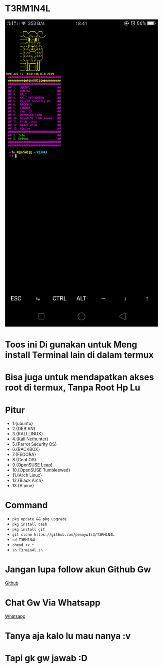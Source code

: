 # T3RM1N4L
![1](https://github.com/pennyw1s3/T3RM1N4L/blob/master/terminal.png)
# Toos ini Di gunakan untuk Meng install Terminal lain di dalam termux
# Bisa juga untuk mendapatkan akses root di termux, Tanpa Root Hp Lu
# Pitur
* 1.{ubuntu}
* 2.{DEBIAN}
* 3.{KALI LINUX}
* 4.{Kali Nethunter}
* 5.{Parrot Security OS}
* 6.{BACKBOX}
* 7.{FEDORA}
* 8.{Cent OS}
* 9.{OpenSUSE Leap}
* 10.{OpenSUSE Tumbleewed}
* 11.{Arch Linux}
* 12.{Black Arch}
* 13.{Alpine}
# Command
* `pkg update && pkg upgrade`
* `pkg install bash`
* `pkg install git`
* `git clone https://github.com/pennyw1s3/T3RM1N4L`
* `cd T3RM1N4L`
* `chmod +x *`
* `sh T3rm1n4l.sh`
# Jangan lupa follow akun Github Gw
[Github](https://github.com/pennyw1s3)
# Chat Gw Via Whatsapp
[Whatsapp](https://api.whatsapp.com/send?phone=6283871259489&text=Assalamu'alaikum%20Akhii%20:v)
# Tanya aja kalo lu mau nanya :v
# Tapi gk gw jawab :D
